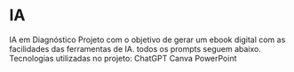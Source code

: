 # IA
IA em Diagnóstico
Projeto com o objetivo de gerar um ebook digital com as facilidades das ferramentas de IA. todos os prompts seguem abaixo.
Tecnologias utilizadas no projeto:
ChatGPT
Canva
PowerPoint
